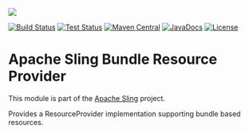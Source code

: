 [<img src="https://sling.apache.org/res/logos/sling.png"/>](https://sling.apache.org)

 [![Build Status](https://builds.apache.org/buildStatus/icon?job=Sling/sling-org-apache-sling-bundleresource-impl/master)](https://builds.apache.org/job/Sling/job/sling-org-apache-sling-bundleresource-impl/job/master) [![Test Status](https://img.shields.io/jenkins/t/https/builds.apache.org/job/Sling/job/sling-org-apache-sling-bundleresource-impl/job/master.svg)](https://builds.apache.org/job/Sling/job/sling-org-apache-sling-bundleresource-impl/job/master/test_results_analyzer/) [![Maven Central](https://maven-badges.herokuapp.com/maven-central/org.apache.sling/org.apache.sling.bundleresource.impl/badge.svg)](https://search.maven.org/#search%7Cga%7C1%7Cg%3A%22org.apache.sling%22%20a%3A%22org.apache.sling.bundleresource.impl%22) [![JavaDocs](https://www.javadoc.io/badge/org.apache.sling/org.apache.sling.bundleresource.impl.svg)](https://www.javadoc.io/doc/org.apache.sling/org.apache.sling.bundleresource.impl) [![License](https://img.shields.io/badge/License-Apache%202.0-blue.svg)](https://www.apache.org/licenses/LICENSE-2.0)

# Apache Sling Bundle Resource Provider

This module is part of the [Apache Sling](https://sling.apache.org) project.

Provides a ResourceProvider implementation supporting bundle
based resources.
